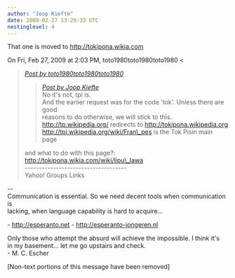 ```yaml
---
author: "Joop Kiefte"
date: 2009-02-27 13:29:33 UTC
nestinglevel: 4
---
```

That one is moved to http://tokipona.wikia.com  
  
On Fri, Feb 27, 2009 at 2:03 PM, toto1980toto1980toto1980 <  

> [_Post by toto1980toto1980toto1980_](/kUH3YiOI/toki-pona-language-code#post4)  
> 
> > [_Post by Joop Kiefte_](/kUH3YiOI/toki-pona-language-code#post3)  
> > No it's not, tpi is.  
> > And the earlier request was for the code 'tok'. Unless there are good  
> > reasons to do otherwise, we will stick to this.  
> > http://tp.wikipedia.org/ redirects to http://tokipona.wikipedia.org  
> > http://tpi.wikipedia.org/wiki/Fran\_pes is the Tok Pisin main page  
> > 
> 
> and what to do with this page?: http://tokipona.wikia.com/wiki/lipu\_lawa  
> \------------------------------------  
> Yahoo! Groups Links  
> 

\--  
Communication is essential. So we need decent tools when communication is  
lacking, when language capability is hard to acquire...  
  
\- http://esperanto.net - http://esperanto-jongeren.nl  
  
Only those who attempt the absurd will achieve the impossible. I think it's  
in my basement... let me go upstairs and check.  
\- M. C. Escher  
  
  
\[Non-text portions of this message have been removed\]